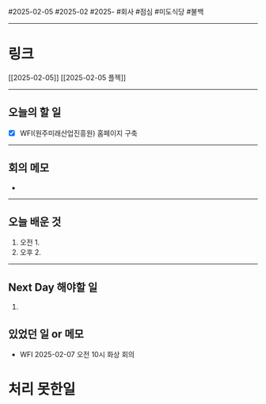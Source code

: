 #2025-02-05 #2025-02 #2025- 
#회사 #점심 #미도식당 #불백

------
# 링크 
[[2025-02-05]] [[2025-02-05 플젝]]

---
## 오늘의 할 일
- [x] WFI(원주미래산업진흥원) 홈페이지 구축
---
## 회의 메모
- 
---
## 오늘 배운 것
1. 오전
    1. 
2. 오후
    2. 
---
## Next Day 해야할 일
1. 


## 있었던 일 or 메모
- WFI 2025-02-07 오전 10시 화상 회의 

# 처리 못한일